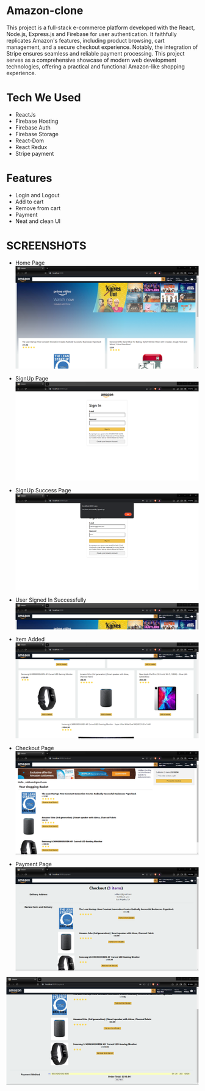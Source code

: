
# Amazon-clone
This project is a full-stack e-commerce platform developed with the React, Node.js, Express.js and Firebase for user authentication. It faithfully replicates Amazon's features, including product browsing, cart management, and a secure checkout experience. Notably, the integration of Stripe ensures seamless and reliable payment processing. This project serves as a comprehensive showcase of modern web development technologies, offering a practical and functional Amazon-like shopping experience.

# Tech We Used
- ReactJs
- Firebase Hosting
- Firebase Auth
- Firebase Storage
- React-Dom
- React Redux
- Stripe payment

# Features
- Login and Logout
- Add to cart
- Remove from cart
- Payment
- Neat and clean UI

# SCREENSHOTS
- Home Page
![Home Page](./screenshot/home.png)

- SignUp Page
![SIGNUp Page](./screenshot/signup.png)

- SignUp Success Page
![SIGNUp Page](./screenshot/signupsuccess.png)

- User Signed In Successfully
![UserSuccess Page](./screenshot/usersignedin.png)

- Item Added
![Item Page](./screenshot/itemadded.png)

- Checkout Page
![Checkout Page](./screenshot/checkout.png)

- Payment Page
![Payment Page](./screenshot/payment.png)

![Payment Page](./screenshot/paymentcard.png)
